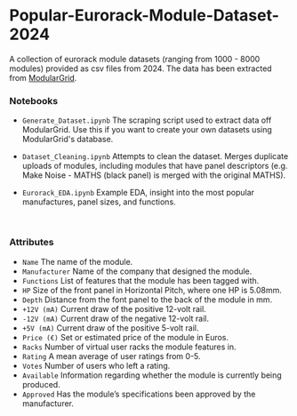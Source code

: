 # Popular-Eurorack-Module-Dataset-2024
 
A collection of eurorack module datasets (ranging from 1000 - 8000 modules) provided as csv files from 2024. The data has been extracted from [ModularGrid](https://modulargrid.net/). <br>

### Notebooks

- <code>Generate_Dataset.ipynb</code> The scraping script used to extract data off ModularGrid. Use this if you want to create your own datasets using ModularGrid's database.

- <code>Dataset_Cleaning.ipynb</code> Attempts to clean the dataset. Merges duplicate uploads of modules, including modules that have panel descriptors (e.g. Make Noise - MATHS (black panel) is merged with the original MATHS).

- <code>Eurorack_EDA.ipynb</code> Example EDA, insight into the most popular manufactures, panel sizes, and functions.

<br>

### Attributes
- <code>Name</code> The name of the module. <br>
- <code>Manufacturer</code> Name of the company that designed the module. <br>
- <code>Functions</code> List of features that the module has been tagged with. <br>
- <code>HP</code> Size of the front panel in Horizontal Pitch, where one HP is 5.08mm. <br>
- <code>Depth</code> Distance from the font panel to the back of the module in mm. <br>
- <code>+12V (mA)</code> Current draw of the positive 12-volt rail. <br>
- <code>-12V (mA)</code> Current draw of the negative 12-volt rail. <br>
- <code>+5V (mA)</code> Current draw of the positive 5-volt rail. <br>
- <code>Price (€)</code> Set or estimated price of the module in Euros. <br>
- <code>Racks</code> Number of virtual user racks the module features in. <br>
- <code>Rating</code> A mean average of user ratings from 0-5. <br>
- <code>Votes</code> Number of users who left a rating. <br>
- <code>Available</code> Information regarding whether the module is currently being produced. <br>
- <code>Approved</code> Has the module’s specifications been approved by the manufacturer. 


